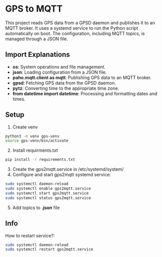 # GPS to MQTT
This project reads GPS data from a GPSD daemon and publishes it to an MQTT broker. It uses a systemd service to run the Python script automatically on boot. The configuration, including MQTT topics, is managed through a JSON file.

## Import Explanations
- **os**: System operations and file management.
- **json**: Loading configuration from a JSON file.
- **paho.mqtt.client as mqtt**: Publishing GPS data to an MQTT broker.
- **gpsd**: Fetching GPS data from the GPSD daemon.
- **pytz**: Converting time to the appropriate time zone.
- **from datetime import datetime**: Processing and formatting dates and times.


## Setup
1. Create venv
```sh
python3 -m venv gps-venv
source gps-venv/bin/activate
```
2. Install requirments.txt
```sh
pip install -r requirements.txt
```
3. Create the gps2mqtt.service in /etc/systemd/system/
4. Configure and start gps2mqtt systemd service: 
```sh
sudo systemctl daemon-reload
sudo systemctl enable gps2mqtt.service
sudo systemctl start gps2mqtt.service
sudo systemctl status gps2mqtt.service
```
5. Add topics to **.json** file


## Info
How to restart service?:
```sh
sudo systemctl daemon-reload
sudo systemctl restart gps2mqtt.service
```